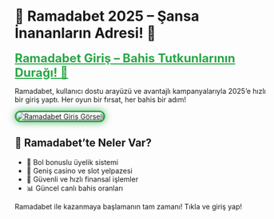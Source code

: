 <h1>🌙 Ramadabet 2025 – Şansa İnananların Adresi! 🌟</h1>

<a href="https://cutt.ly/Ramada2025-giris" title="Ramadabet Güncel Giriş" style="color: #28a745; font-size: 24px; font-weight: bold;">Ramadabet Giriş – Bahis Tutkunlarının Durağı! 🎯</a>

<p>Ramadabet, kullanıcı dostu arayüzü ve avantajlı kampanyalarıyla 2025’e hızlı bir giriş yaptı. Her oyun bir fırsat, her bahis bir adım!</p>

<a href="https://cutt.ly/Ramada2025-giris" title="Ramadabet Giriş">
  <img src="https://i.ibb.co/BtMhhf6/g-venligiris.jpg" alt="Ramadabet Giriş Görseli" style="max-width: 100%; border: 3px solid #28a745; border-radius: 15px; box-shadow: 0 0 15px rgba(40, 167, 69, 0.8);">
</a>

<h2>🌟 Ramadabet’te Neler Var?</h2>
<ul>
  <li>🧧 Bol bonuslu üyelik sistemi</li>
  <li>🎰 Geniş casino ve slot yelpazesi</li>
  <li>🔐 Güvenli ve hızlı finansal işlemler</li>
  <li>📊 Güncel canlı bahis oranları</li>
</ul>

<p>Ramadabet ile kazanmaya başlamanın tam zamanı! Tıkla ve giriş yap!</p>

<meta name="description" content="Ramadabet 2025 güncel giriş ile bahis keyfini güvenli, hızlı ve kazançlı bir şekilde yaşa. Bonuslar ve oyunlar seni bekliyor!">
